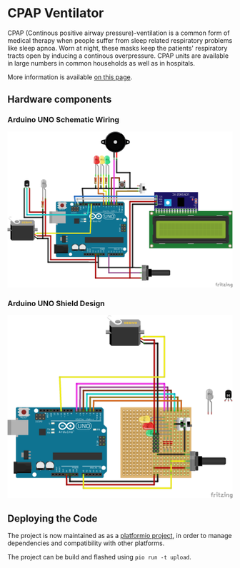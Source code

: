 # CPAP Ventilator 

CPAP (Continous positive airway pressure)-ventilation is a common form of medical therapy when people suffer from sleep related respiratory problems like sleep apnoa. Worn at night, these masks keep the patients' respiratory tracts open by inducing a continous overpressure. CPAP units are available in large numbers in common households as well as in hospitals.

More information is available [on this page](https://www.uni-marburg.de/de/fb13/halbleiterphotonik/the-breathing-project/the-breathing-project-1/the-cpap-solution).

## Hardware components

### Arduino UNO Schematic Wiring 

![Arduino UNO Wireing](img/cpap_ventilator_schema.png)

### Arduino UNO Shield Design

![Arduino UNO Shield Unit](img/arduino_uno_shield.png)

## Deploying the Code

The project is now maintained as as a [platformio project](https://platformio.org), in order to manage dependencies and compatibility with other platforms.

The project can be build and flashed using `pio run -t upload`.
